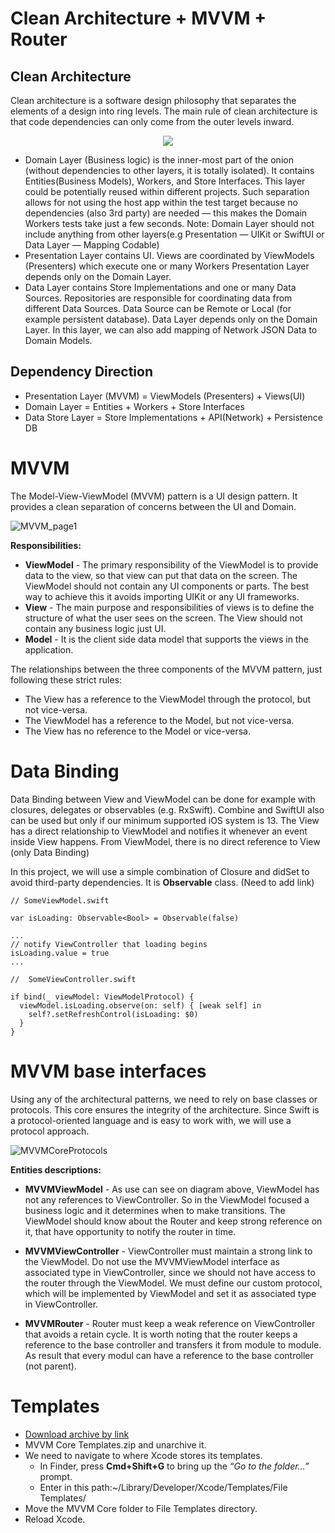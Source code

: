 # Clean Architecture + MVVM + Router

## Clean Architecture

Clean architecture is a software design philosophy that separates the elements of a design into ring levels. The main rule of clean architecture is that code dependencies can only come from the outer levels inward.

<div align="center">
<img src="https://user-images.githubusercontent.com/15180933/83876559-b8997900-a741-11ea-8c7b-5d559778b9f8.png" >
</div>

* Domain Layer (Business logic) is the inner-most part of the onion (without dependencies to other layers, it is totally isolated). It contains Entities(Business Models), Workers, and Store Interfaces. This layer could be potentially reused within different projects. Such separation allows for not using the host app within the test target because no dependencies (also 3rd party) are needed — this makes the Domain Workers tests take just a few seconds. Note: Domain Layer should not include anything from other layers(e.g Presentation — UIKit or SwiftUI or Data Layer — Mapping Codable)
* Presentation Layer contains UI. Views are coordinated by ViewModels (Presenters) which execute one or many Workers Presentation Layer depends only on the Domain Layer.
* Data Layer contains Store Implementations and one or many Data Sources. Repositories are responsible for coordinating data from different Data Sources. Data Source can be Remote or Local (for example persistent database). Data Layer depends only on the Domain Layer. In this layer, we can also add mapping of Network JSON Data to Domain Models.

## Dependency Direction
* Presentation Layer (MVVM) = ViewModels (Presenters) + Views(UI)
* Domain Layer = Entities + Workers + Store Interfaces
* Data Store Layer = Store Implementations + API(Network) + Persistence DB

# MVVM

The Model-View-ViewModel (MVVM) pattern is a UI design pattern. It provides a clean separation of concerns between the UI and Domain.

![MVVM_page1](https://user-images.githubusercontent.com/15180933/83877081-948a6780-a742-11ea-86e5-a3bd5ef7ab63.png)

**Responsibilities:**

* **ViewModel** - The primary responsibility of the ViewModel is to provide data to the view, so that view can put that data on the screen. The ViewModel should not contain any UI components or parts. The best way to achieve this it avoids importing UIKit or any UI frameworks.
* **View** - The main purpose and responsibilities of views is to define the structure of what the user sees on the screen. The View should not contain any business logic just UI.
* **Model** - It is the client side data model that supports the views in the application.

The relationships between the three components of the MVVM pattern, just following these strict rules:
* The View has a reference to the ViewModel through the protocol, but not vice-versa.
* The ViewModel has a reference to the Model, but not vice-versa.
* The View has no reference to the Model or vice-versa. 

# Data Binding

Data Binding between View and ViewModel can be done for example with closures, delegates or observables (e.g. RxSwift). Combine and SwiftUI also can be used but only if our minimum supported iOS system is 13. The View has a direct relationship to ViewModel and notifies it whenever an event inside View happens. From ViewModel, there is no direct reference to View (only Data Binding)

In this project, we will use a simple combination of Closure and didSet to avoid third-party dependencies. It is **Observable** class. (Need to add link)

```
// SomeViewModel.swift

var isLoading: Observable<Bool> = Observable(false)

... 
// notify ViewController that loading begins
isLoading.value = true
...

//  SomeViewController.swift

if bind(_ viewModel: ViewModelProtocol) {
  viewModel.isLoading.observe(on: self) { [weak self] in 
    self?.setRefreshControl(isLoading: $0) 
  }
}
```
# MVVM base interfaces

Using any of the architectural patterns, we need to rely on base classes or protocols. This core ensures the integrity of the architecture. Since Swift is a protocol-oriented language and is easy to work with, we will use a protocol approach.

![MVVMCoreProtocols](https://user-images.githubusercontent.com/15180933/83877405-2a25f700-a743-11ea-89eb-9f4b2cbfc5f8.png)

**Entities descriptions:**

* **MVVMViewModel** - As use can see on diagram above, ViewModel has not any references to ViewController. So in the ViewModel focused a business logic and it determines when to make transitions. The ViewModel should know about the Router and keep strong reference on it, that have opportunity to notify the router in time.

* **MVVMViewController** - ViewController must maintain a strong link to the ViewModel. Do not use the MVVMViewModel interface as associated type in ViewController, since we should not have access to the router through the ViewModel. We must define our custom protocol, which will be implemented by ViewModel and set it as associated type in ViewController.

* **MVVMRouter** - Router must keep a weak reference on ViewController that avoids a retain cycle. It is worth noting that the router keeps a reference to the base controller and transfers it from module to module. As result that every modul can have a reference to the base controller (not parent).

# Templates

* [Download archive by link](https://drive.google.com/file/d/18ZsVgFIXLXTjgRB8t_NoO08ipaTOKrmH)
* MVVM Core Templates.zip and unarchive it.
* We need to navigate to where Xcode stores its templates. 
  * In Finder, press **Cmd+Shift+G** to bring up the _“Go to the folder…”_ prompt.
  * Enter in this path:~/Library/Developer/Xcode/Templates/File Templates/
* Move the MVVM Core folder to File Templates directory.
* Reload Xcode.
